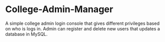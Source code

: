 # College-Admin-Manager
A simple college admin login console that gives different privileges based on who is logs in. Admin can register and delete new users that updates a database in MySQL.
